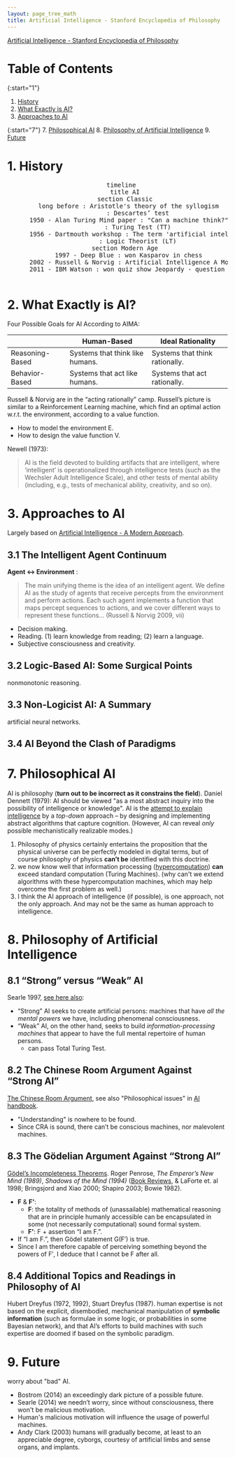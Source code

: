 ```yaml
---
layout: page_tree_math
title: Artificial Intelligence - Stanford Encyclopedia of Philosophy
---
```


[Artificial Intelligence - Stanford Encyclopedia of Philosophy](https://plato.stanford.edu/entries/artificial-intelligence/)

# Table of Contents

{:start="1"}
1. [History](#l1)
2. [What Exactly is AI?](#l2)
3. [Approaches to AI](#l3)

{:start="7"}
7. [Philosophical AI](#l7)
8. [Philosophy of Artificial Intelligence](#l8)
9. [Future](#l9)

<p></p>

<a name="l1"></a>
# 1. History

<div align="center">  
  <pre class="mermaid">
  timeline
    title AI
    section Classic
      long before : Aristotle's theory of the syllogism
           : Descartes’ test
      1950 - Alan Turing Mind paper : "Can a machine think?"
           : Turing Test (TT)
      1956 - Dartmouth workshop : The term 'artificial intelligence'
           : Logic Theorist (LT)
    section Modern Age
      1997 - Deep Blue : won Kasparov in chess
      2002 - Russell & Norvig : Artificial Intelligence A Modern Approach
      2011 - IBM Watson : won quiz show Jeopardy - question answering (QA)
  </pre>
</div>

<a name="l2"></a>
# 2. What Exactly is AI?

Four Possible Goals for AI According to AIMA:

|   | Human-Based	 | Ideal Rationality |
|---|----------|------------|
| Reasoning-Based | Systems that think like humans. | Systems that think rationally. |
| Behavior-Based | Systems that act like humans. | Systems that act rationally. |

Russell & Norvig are in the “acting rationally” camp. <n>Russell’s picture is similar to a Reinforcement Learning machine, which find an optimal action w.r.t. the environment, according to a value function.</n>
* How to model the environment E.
* How to design the value function V.

Newell (1973):

> AI is the field devoted to building artifacts that are intelligent, where ‘intelligent’ is operationalized through intelligence tests (such as the Wechsler Adult Intelligence Scale), and other tests of mental ability (including, e.g., tests of mechanical ability, creativity, and so on).

<a name="l3"></a>
# 3. Approaches to AI

Largely based on [Artificial Intelligence - A Modern Approach](https://people.engr.tamu.edu/guni/csce421/files/AI_Russell_Norvig.pdf).

## 3.1 The Intelligent Agent Continuum

**Agent <-> Environment** :

> The main unifying theme is the idea of an intelligent agent. We define AI as the study of agents that receive percepts from the environment and perform actions. Each such agent implements a function that maps percept sequences to actions, and we cover different ways to represent these functions… (Russell & Norvig 2009, vii)

* Decision making.
* Reading. (1) learn knowledge from reading; (2) learn a language.
* Subjective consciousness and creativity.

## 3.2 Logic-Based AI: Some Surgical Points

nonmonotonic reasoning.

## 3.3 Non-Logicist AI: A Summary

artificial neural networks.


## 3.4 AI Beyond the Clash of Paradigms

<a name="l7"></a>
# 7. Philosophical AI

AI is philosophy (**turn out to be incorrect as it constrains the field**). Daniel Dennett (1979): AI should be viewed "as a most abstract inquiry into the possibility of intelligence or knowledge". AI is the <u>attempt to explain intelligence</u> by a *top-down* approach – by designing and implementing abstract algorithms that capture cognition. (However, AI can reveal *only* possible mechanistically realizable modes.)
1. Philosophy of physics certainly entertains the proposition that the physical universe can be perfectly modeled in digital terms, but of course philosophy of physics **can’t be** identified with this doctrine.
2. we now know well that information processing ([hypercomputation](https://en.wikipedia.org/wiki/Hypercomputation)) **can** exceed standard computation (Turing Machines). (<n>why can't we extend algorithms with these hypercomputation machines, which may help overcome the first problem as well.</n>)
3. <n>I think the AI approach of intelligence (if possible), is one approach, not the only approach. And may not be the same as human approach to intelligence.</n>

<a name="l8"></a>
# 8. Philosophy of Artificial Intelligence

## 8.1 “Strong” versus “Weak” AI

Searle 1997, [see here also](/Math/ai/01handbook/#lphiloc):
* “Strong” AI seeks to create artificial persons: machines that have *all the mental powers* we have, including phenomenal consciousness.
* “Weak” AI, on the other hand, seeks to build *information-processing machines* that appear to have the full mental repertoire of human persons.
  * can pass Total Turing Test.

## 8.2 The Chinese Room Argument Against “Strong AI”

[The Chinese Room Argument](https://plato.stanford.edu/entries/chinese-room/), see also "Philosophical issues" in [AI handbook](/Math/ai/01handbook/#lphilofond).
* "Understanding" is nowhere to be found.
* Since CRA is sound, there can’t be conscious machines, nor malevolent machines.

## 8.3 The Gödelian Argument Against “Strong AI”

[Gödel’s Incompleteness Theorems](https://plato.stanford.edu/entries/goedel-incompleteness/).
Roger Penrose, *The Emperor’s New Mind (1989)*, *Shadows of the Mind (1994)* ([Book Reviews](https://journalpsyche.org/archive/volume-2-1995-1996/), & LaForte et. al 1998; Bringsjord and Xiao 2000; Shapiro 2003; Bowie 1982).

* **F** & **F'**:
  * **F**: the totality of methods of (unassailable) mathematical reasoning that are in principle humanly accessible can be encapsulated in some (not necessarily computational) sound formal system.
  * **F'**: F + assertion “I am F.”.
* If “I am F.”, then  Gödel statement G(F′) is true.
* Since I am therefore capable of perceiving something beyond the powers of F′, I deduce that I cannot be F after all.

## 8.4 Additional Topics and Readings in Philosophy of AI

Hubert Dreyfus (1972, 1992), Stuart Dreyfus (1987).
human expertise is not based on the explicit, disembodied, mechanical manipulation of **symbolic information** (such as formulae in some logic, or probabilities in some Bayesian network), and that AI’s efforts to build machines with such expertise are doomed if based on the symbolic paradigm.

<a name="l9"></a>
# 9. Future

worry about "bad" AI.
* Bostrom (2014) an exceedingly dark picture of a possible future.
* Searle (2014) we needn’t worry, since without consciousness, there won't be malicious motivation.
* Human's malicious motivation will influence the usage of powerful machines.
* Andy Clark (2003) humans will gradually become, at least to an appreciable degree, cyborgs, courtesy of artificial limbs and sense organs, and implants.

